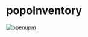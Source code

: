 # popoInventory
[![openupm](https://img.shields.io/npm/v/jp.juhakurisu.popoinventory?label=openupm&registry_uri=https://package.openupm.com)](https://openupm.com/packages/jp.juhakurisu.popoinventory/)
